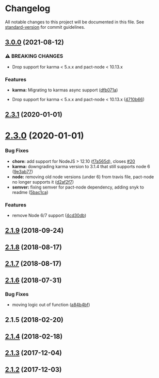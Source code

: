 # Changelog

All notable changes to this project will be documented in this file. See [standard-version](https://github.com/conventional-changelog/standard-version) for commit guidelines.

## [3.0.0](https://github.com/pact-foundation/karma-pact/compare/v2.3.1...v3.0.0) (2021-08-12)


### ⚠ BREAKING CHANGES

* Drop support for karma < 5.x.x and pact-node < 10.13.x

### Features

* **karma:** Migrating to karmas async support ([dfb071a](https://github.com/pact-foundation/karma-pact/commit/dfb071ad6e0e2f7b483c30b7228f8caebfd21f49))


* Drop support for karma < 5.x.x and pact-node < 10.13.x ([4710b66](https://github.com/pact-foundation/karma-pact/commit/4710b669e3c547d809fe5e6b2f89ee9495387925))

## [2.3.1](https://github.com/pact-foundation/karma-pact/compare/v2.3.0...v2.3.1) (2020-01-01)



# [2.3.0](https://github.com/pact-foundation/karma-pact/compare/v2.1.9...v2.3.0) (2020-01-01)


### Bug Fixes

* **chore:** add support for NodeJS > 12.10 ([f7a565d](https://github.com/pact-foundation/karma-pact/commit/f7a565dbe5789da7618ad80450fff213d8066ccd)), closes [#20](https://github.com/pact-foundation/karma-pact/issues/20)
* **karma:** downgrading karma version to 3.1.4 that still supports node 6 ([9e3ab77](https://github.com/pact-foundation/karma-pact/commit/9e3ab77d77d031d65660b5003150e5b402c75fc6))
* **node:** removing old node versions (under 6) from travis file, pact-node no longer supports it ([d2af2f7](https://github.com/pact-foundation/karma-pact/commit/d2af2f7fe569e2b7c64929c2f8dfcbdb32139ed4))
* **semver:** fixing semver for pact-node dependency, adding snyk to readme ([5bac1ca](https://github.com/pact-foundation/karma-pact/commit/5bac1cad9aea1e8ba0583cf3d7ff0659aa013be6))


### Features

* remove Node 6/7 support ([4cd30db](https://github.com/pact-foundation/karma-pact/commit/4cd30dbb5820a9f6be2cac947893e7ee5b726f2e))



<a name="2.1.9"></a>
## [2.1.9](https://github.com/pact-foundation/karma-pact/compare/v2.1.8...v2.1.9) (2018-09-24)



<a name="2.1.8"></a>
## [2.1.8](https://github.com/pact-foundation/karma-pact/compare/v2.1.7...v2.1.8) (2018-08-17)



<a name="2.1.7"></a>
## [2.1.7](https://github.com/pact-foundation/karma-pact/compare/v2.1.6...v2.1.7) (2018-08-17)



<a name="2.1.6"></a>
## [2.1.6](https://github.com/pact-foundation/karma-pact/compare/v2.1.4...v2.1.6) (2018-07-31)


### Bug Fixes

* moving logic out of function ([a84b4bf](https://github.com/pact-foundation/karma-pact/commit/a84b4bf))



<a name="2.1.5"></a>
## 2.1.5 (2018-02-20)



<a name="2.1.4"></a>
## [2.1.4](https://github.com/pact-foundation/karma-pact/compare/v2.1.3...v2.1.4) (2018-02-18)



<a name="2.1.3"></a>
## [2.1.3](https://github.com/pact-foundation/karma-pact/compare/v2.1.2...v2.1.3) (2017-12-04)



<a name="2.1.2"></a>
## [2.1.2](https://github.com/pact-foundation/karma-pact/compare/2.1.1...2.1.2) (2017-12-03)
